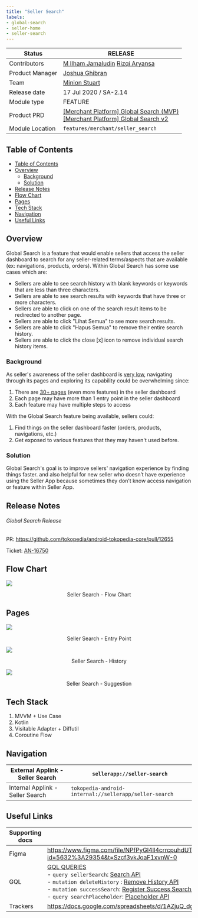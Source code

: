 ```yaml
---
title: "Seller Search"
labels:
- global-search
- seller-home
- seller-search
---
```






| **Status**      | <!--start status:GREEN-->RELEASE<!--end status-->                                                                                                                                                             |
|-----------------|---------------------------------------------------------------------------------------------------------------------------------------------------------------------------------------------------------------|
| Contributors    | [M Ilham Jamaludin](https://tokopedia.atlassian.net/wiki/people/5c87306ea329a40b8555c1ca?ref=confluence) [Rizqi Aryansa](https://tokopedia.atlassian.net/wiki/people/5e25ee87006fae0ca232e1ac?ref=confluence) |
| Product Manager | [Joshua Ghibran](https://tokopedia.atlassian.net/wiki/people/70121:7d12fd85-be0a-4d0c-a14e-8279fe20ff69?ref=confluence)                                                                                       |
| Team            | [Minion Stuart](https://tokopedia.atlassian.net/people/team/eeba862a-bd9d-472c-b901-415b15b1a37e?ref=directory&src=peopleMenu)                                                                                |
| Release date    | 17 Jul 2020 / <!--start status:GREY-->SA-2.14<!--end status-->                                                                                                                                                |
| Module type     | <!--start status:YELLOW-->FEATURE<!--end status-->                                                                                                                                                            |
| Product PRD     | [[Merchant Platform] Global Search (MVP)](/wiki/spaces/~354932339/pages/754942179) <br/>[[Merchant Platform] Global Search v2](/wiki/spaces/~354932339/pages/754942191)                                       |
| Module Location | `features/merchant/seller_search`                                                                                                                                                                             |

## Table of Contents

- [Table of Contents](https://tokopedia.atlassian.net/wiki/spaces/PA/pages/2194474435/Seller+Search#Table-of-Contents)
- [Overview](https://tokopedia.atlassian.net/wiki/spaces/PA/pages/2194474435/Seller+Search#Overview)
	- [Background](https://tokopedia.atlassian.net/wiki/spaces/PA/pages/2194474435/Seller+Search#Background)
	- [Solution](https://tokopedia.atlassian.net/wiki/spaces/PA/pages/2194474435/Seller+Search#Solution)
- [Release Notes](https://tokopedia.atlassian.net/wiki/spaces/PA/pages/2194474435/Seller+Search#Release-Notes)
- [Flow Chart](https://tokopedia.atlassian.net/wiki/spaces/PA/pages/2194474435/Seller+Search#Flow-Chart)
- [Pages](https://tokopedia.atlassian.net/wiki/spaces/PA/pages/2194474435/Seller+Search#Pages)
- [Tech Stack](https://tokopedia.atlassian.net/wiki/spaces/PA/pages/2194474435/Seller+Search#Tech-Stack)
- [Navigation](https://tokopedia.atlassian.net/wiki/spaces/PA/pages/2194474435/Seller+Search#Navigation)
- [Useful Links](https://tokopedia.atlassian.net/wiki/spaces/PA/pages/2194474435/Seller+Search#Useful-Links)

## Overview

Global Search is a feature that would enable sellers that access the seller dashboard to search for any seller-related terms/aspects that are available (ex: navigations, products, orders). Within Global Search has some use cases which are:

- Sellers are able to see search history with blank keywords or keywords that are less than three characters.
- Sellers are able to see search results with keywords that have three or more characters.
- Sellers are able to click on one of the search result items to be redirected to another page.
- Sellers are able to click "Lihat Semua" to see more search results.
- Sellers are able to click "Hapus Semua" to remove their entire search history.
- Sellers are able to click the close [x] icon to remove individual search history items.

### Background

As seller's awareness of the seller dashboard is [very low](https://docs.google.com/presentation/d/1yWs_0E8IPfKofjCLsN3DVDyrgVZjkJSJ0IrfifQEgkc/edit#slide=id.g507b4b1a77_0_156), navigating through its pages and exploring its capability could be overwhelming since:

1. There are [30+ pages](https://docs.google.com/spreadsheets/d/1wT2moKVNw9MaNDAlyn4LUqXape9GRo6BtNmYrmoV3S4/edit#gid=2002533239) (even more features) in the seller dashboard
2. Each page may have more than 1 entry point in the seller dashboard
3. Each feature may have multiple steps to access

With the Global Search feature being available, sellers could:

1. Find things on the seller dashboard faster (orders, products, navigations, etc.)
2. Get exposed to various features that they may haven't used before.

### Solution

Global Search's goal is to improve sellers' navigation experience by finding things faster. and also helpful for new seller who doesn’t have experience using the Seller App because sometimes they don’t know access navigation or feature within Seller App.

## Release Notes

<!--start expand:July, 17th 2020 (SA-2.14)-->
###### Global Search Release
PR: <https://github.com/tokopedia/android-tokopedia-core/pull/12655> 

Ticket: [AN-16750](https://tokopedia.atlassian.net/browse/AN-16750)
<!--end expand-->

## Flow Chart

![](res/seller_search_flow_chart.png)
<p style="text-align:center">Seller Search - Flow Chart</p>

## Pages


![](res/seller_search_entry_point.png)
<p style="text-align:center">Seller Search - Entry Point</p>



![](res/seller_search_history.png)
<p style="text-align:center">Seller Search - History</p>



![](res/seller_search_suggestion.png)
<p style="text-align:center">Seller Search - Suggestion</p>



## Tech Stack

1. MVVM + Use Case
2. Kotlin
3. Visitable Adapter + Diffutil
4. Coroutine Flow

## Navigation



| External Applink - Seller Search | `sellerapp://seller-search`                            |
|----------------------------------|--------------------------------------------------------|
| Internal Applink - Seller Search | `tokopedia-android-internal://sellerapp/seller-search` |

## Useful Links



| Supporting docs | Links                                                                                                                                                                                                                                                                                                                                                                                                                                                                                          |
|-----------------|------------------------------------------------------------------------------------------------------------------------------------------------------------------------------------------------------------------------------------------------------------------------------------------------------------------------------------------------------------------------------------------------------------------------------------------------------------------------------------------------|
| Figma           | <https://www.figma.com/file/NPfPyGl4ll4crrcpuhdUTL/%5BSeller-App%5D-All-screens?node-id=5632%3A29354&t=Szcf3vkJoaF1xvnW-0>                                                                                                                                                                                                                                                                                                                                                                     |
| GQL             | [GQL QUERIES](/wiki/spaces/CT/pages/702450818/GQL+QUERIES) <br/>- `query sellerSearch`: [Search API](/wiki/spaces/CT/pages/697258223/Search+API)<br/>- `mutation deleteHistory` : [Remove History API](/wiki/spaces/CT/pages/696902205/Remove+History+API)<br/>- `mutation successSearch`: [Register Success Search API](/wiki/spaces/CT/pages/697908026/Register+Success+Search+API)<br/>- `query searchPlaceholder`: [Placeholder API](/wiki/spaces/CT/pages/819204256/Placeholder+API)<br/> |
| Trackers        | <https://docs.google.com/spreadsheets/d/1AZjuQ_dg25EvEEWmE8MPMo0f1_DT4IyZPaNpt4cxidA/edit#gid=312411040>                                                                                                                                                                                                                                                                                                                                                                                       |




